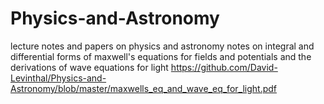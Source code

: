 # Physics-and-Astronomy
lecture notes and papers on physics and astronomy
notes on integral and differential forms of maxwell's equations for fields and potentials and 
the derivations of wave equations for light
https://github.com/David-Levinthal/Physics-and-Astronomy/blob/master/maxwells_eq_and_wave_eq_for_light.pdf
